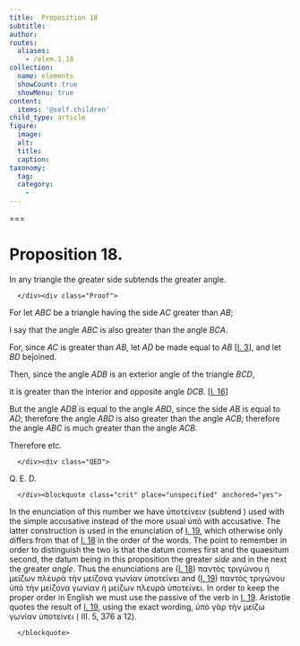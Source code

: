 ```yaml
---
title:  Proposition 18
subtitle: 
author:
routes:
  aliases:
    - /elem.1.18
collection:
  name: elements
  showCount: true
  showMenu: true
content:
  items: '@self.children'
child_type: article
figure:
  image:
  alt:
  title:
  caption:
taxonomy:
  tag:
  category:
    - 
---
```




===

<pb n="283"/><h1>Proposition 18.</h1><div class="Enunc">
       
<p>In any triangle the greater side subtends the greater angle.</p>

      </div><div class="Proof">
       
<p>For let <em>ABC</em> be a triangle having the side <em>AC</em> greater than <em>AB</em>;</p>

       
<p>I say that the angle <em>ABC</em> is also greater than the angle <em>BCA</em>.</p>

       
<p>For, since <em>AC</em> is greater than <em>AB</em>, let <em>AD</em> be made equal to <em>AB</em> [<a href="/elem.1.3">I. 3</a>], and let <em>BD</em> bejoined.</p>

       
<p>Then, since the angle <em>ADB</em> is an exterior angle of the triangle <em>BCD</em>, </p>

       
<p>it is greater than the interior and opposite angle <em>DCB</em>. [<a href="/elem.1.16">I. 16</a>]</p>

       
<p>But the angle <em>ADB</em> is equal to the angle <em>ABD</em>, <span class="center">since the side <em>AB</em> is equal to <em>AD</em>; therefore the angle <em>ABD</em> is also greater than the angle <em>ACB</em>; therefore the angle <em>ABC</em> is much greater than the angle <em>ACB</em>.</span></p>

       
<p>Therefore etc.</p>

      </div><div class="QED">
       
<p>Q. E. D.</p>

      </div><blockquote class="crit" place="unspecified" anchored="yes">
       
<p>In the enunciation of this number we have <foreign lang="greek">ὑποτείνειν</foreign> (<quote>subtend</quote>
) used with the simple accusative instead of the more usual <foreign lang="greek">ὑπό</foreign> with accusative. The latter construction is used in the enunciation of <a href="/elem.1.19">I. 19</a>, which otherwise only differs from that of <a href="/elem.1.18">I. 18</a> in the order of the words. The point to remember in order to distinguish the two is that the <foreign lang="la">datum</foreign> comes first and the <foreign lang="la">quaesitum</foreign> second, the <foreign lang="la">datum</foreign> being in this proposition the greater <em>side</em> and in the next the greater <em>angle</em>. Thus the enunciations are (<a href="/elem.1.18">I. 18</a>) <foreign lang="greek">παντὸς τριγώνου ἡ μείζων πλευρὰ τὴν μείζονα γωνίαν ὑποτείνει</foreign> and (<a href="/elem.1.19">I. 19</a>) <foreign lang="greek">παντὸς τριγώνου ὑπὸ τὴν μείζονα γωνίαν ἡ μείζων πλευρὰ ὑποτείνει</foreign>. In order to keep the proper order in English we must use the passive of the verb in <a href="/elem.1.19">I. 19</a>. Aristotle quotes the result of <a href="/elem.1.19">I. 19</a>, using the exact wording, <foreign lang="greek">ὑπὸ γὰρ τὴν μείζω γωνίαν ὑποτείνει</foreign> (<xref n="Aristot. Meteo.. 376a.12" from="ROOT" to="DITTO"><title>Meteorologica</title> III. 5, 376 a 12</xref>).</p>

      </blockquote>
